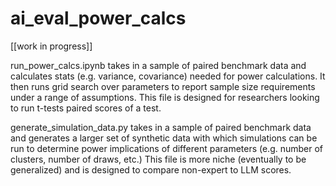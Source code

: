 # ai_eval_power_calcs

[[work in progress]]

run_power_calcs.ipynb takes in a sample of paired benchmark data and calculates stats (e.g. variance, covariance) needed for power calculations. It then runs grid search over parameters to report sample size requirements under a range of assumptions. This file is designed for researchers looking to run t-tests paired scores of a test. 

generate_simulation_data.py takes in a sample of paired benchmark data and generates a larger set of synthetic data with which simulations can be run to determine power implications of different parameters (e.g. number of clusters, number of draws, etc.) This file is more niche (eventually to be generalized) and is designed to compare non-expert to LLM scores. 
